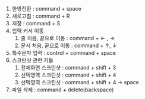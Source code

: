 1. 한영전환 : command + space
2. 새로고침 : command + R
3. 저장 : command + S
4. 입력 커서 이동
    1. 줄 처음, 끝으로 이동 : command + ← , →
    2. 문서 처음, 끝으로 이동 : command + ↑, ↓
5. 특수문자 입력 : control + command + space
6. 스크린샷 관련 키들
    1. 전체화면 스크린샷 : command + shift + 3
    2. 선택영역 스크린샷 : command + shift + 4
    3. 선택영역 스크린샷 : command + shift + 4 -> space
7. 파일 삭제 : command + delete(backspace)
